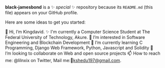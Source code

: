 **black-jamesbond** is a ✨ _special_ ✨ repository because its `README.md` (this file) appears on your GitHub profile.

Here are some ideas to get you started:

👋 Hi, I’m Kingdavid.
✨ I'm currently a Computer Science Student at The Federal University of Technology, Akure.
👀 I’m interested in Software Engineering and Blockchain Development
🌱 I’m currently learning C Programming, Django Web Framework, Python, Javascript and Solidity
💞️ I’m looking to collaborate on Web and open source projects
📫 How to reach me: @lilnxix on Twitter, Mail me:📧kshedu197@gmail.com.


